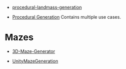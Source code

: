 

* [procedural-landmass-generation](https://github.com/benjohns1/procedural-landmass-generation)

* [Procedural Generation](https://github.com/AlexSerodio/procedural-generation-unity) Contains multiple use cases.
# Mazes

* [3D-Maze-Generator](https://github.com/FergusLeah/3D-Maze-Generator)

* [UnityMazeGeneration](https://github.com/thederpykleptic/UnityMazeGeneration)
